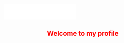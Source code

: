 <img src="https://github.com/MikLomonosov/MikLomonosov/blob/main/Content/header.svg" size="50%" rotate="180"/>

<h2 style="color:red" align="center">Welcome to my profile</h2>

